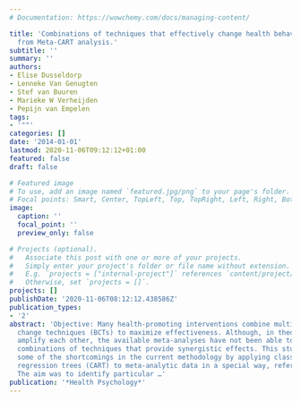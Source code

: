 ```yaml
---
# Documentation: https://wowchemy.com/docs/managing-content/

title: 'Combinations of techniques that effectively change health behavior: Evidence
  from Meta-CART analysis.'
subtitle: ''
summary: ''
authors:
- Elise Dusseldorp
- Lenneke Van Genugten
- Stef van Buuren
- Marieke W Verheijden
- Pepijn van Empelen
tags:
- '""'
categories: []
date: '2014-01-01'
lastmod: 2020-11-06T09:12:12+01:00
featured: false
draft: false

# Featured image
# To use, add an image named `featured.jpg/png` to your page's folder.
# Focal points: Smart, Center, TopLeft, Top, TopRight, Left, Right, BottomLeft, Bottom, BottomRight.
image:
  caption: ''
  focal_point: ''
  preview_only: false

# Projects (optional).
#   Associate this post with one or more of your projects.
#   Simply enter your project's folder or file name without extension.
#   E.g. `projects = ["internal-project"]` references `content/project/deep-learning/index.md`.
#   Otherwise, set `projects = []`.
projects: []
publishDate: '2020-11-06T08:12:12.438586Z'
publication_types:
- '2'
abstract: 'Objective: Many health-promoting interventions combine multiple behavior
  change techniques (BCTs) to maximize effectiveness. Although, in theory, BCTs can
  amplify each other, the available meta-analyses have not been able to identify specific
  combinations of techniques that provide synergistic effects. This study overcomes
  some of the shortcomings in the current methodology by applying classification and
  regression trees (CART) to meta-analytic data in a special way, referred to as Meta-CART.
  The aim was to identify particular …'
publication: '*Health Psychology*'
---
```

